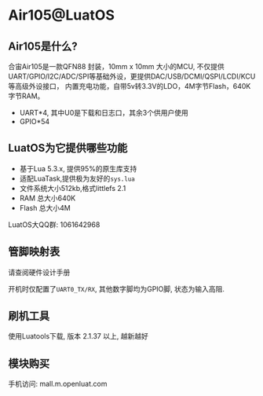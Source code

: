# Air105@LuatOS

## Air105是什么?

合宙Air105是一款QFN88 封装，10mm x 10mm 大小的MCU, 
不仅提供UART/GPIO/I2C/ADC/SPI等基础外设，更提供DAC/USB/DCMI/QSPI/LCDI/KCU等高级外设接口，
内置充电功能，自带5v转3.3V的LDO，4M字节Flash，640K字节RAM。

* UART*4, 其中U0是下载和日志口，其余3个供用户使用
* GPIO*54

## LuatOS为它提供哪些功能

* 基于Lua 5.3.x, 提供95%的原生库支持
* 适配LuaTask,提供极为友好的`sys.lua`
* 文件系统大小512kb,格式littlefs 2.1
* RAM 总大小640K
* Flash 总大小4M

LuatOS大QQ群: 1061642968

## 管脚映射表

请查阅硬件设计手册

开机时仅配置了`UART0_TX/RX`, 其他数字脚均为GPIO脚, 状态为输入高阻.

## 刷机工具

使用Luatools下载, 版本 2.1.37 以上, 越新越好

## 模块购买

手机访问: mall.m.openluat.com

